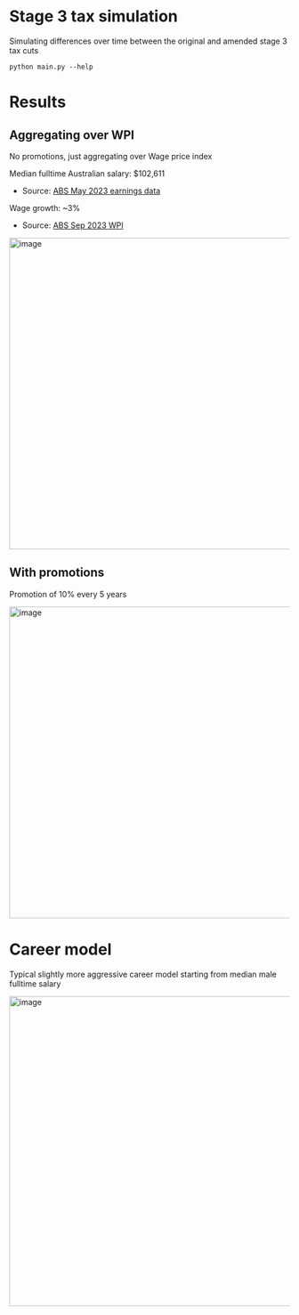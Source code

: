 # Stage 3 tax simulation

Simulating differences over time between the original and amended stage 3 tax cuts

```
python main.py --help
```

# Results
## Aggregating over WPI
No promotions, just aggregating over Wage price index

Median fulltime Australian salary: $102,611
- Source: [ABS May 2023 earnings data](https://www.abs.gov.au/statistics/labour/earnings-and-working-conditions/employee-earnings-and-hours-australia/may-2023)

Wage growth: ~3%
- Source: [ABS Sep 2023 WPI](https://www.abs.gov.au/statistics/economy/price-indexes-and-inflation/wage-price-index-australia/latest-release)

<img width="560" alt="image" src="https://github.com/JeremyVun1/Stage3_tax_simulation/assets/8108697/7306dcf2-6504-42dc-aa22-cca92812ee57">

## With promotions
Promotion of 10% every 5 years

<img width="560" alt="image" src="https://github.com/JeremyVun1/Stage3_tax_simulation/assets/8108697/a120f9f3-80d5-4fd9-a60e-5dde9bd1f511">

# Career model
Typical slightly more aggressive career model starting from median male fulltime salary

<img width="557" alt="image" src="https://github.com/JeremyVun1/Stage3_tax_simulation/assets/8108697/6b6b4d6d-aeb7-49e1-a4a4-e5ac9f543bd8">

